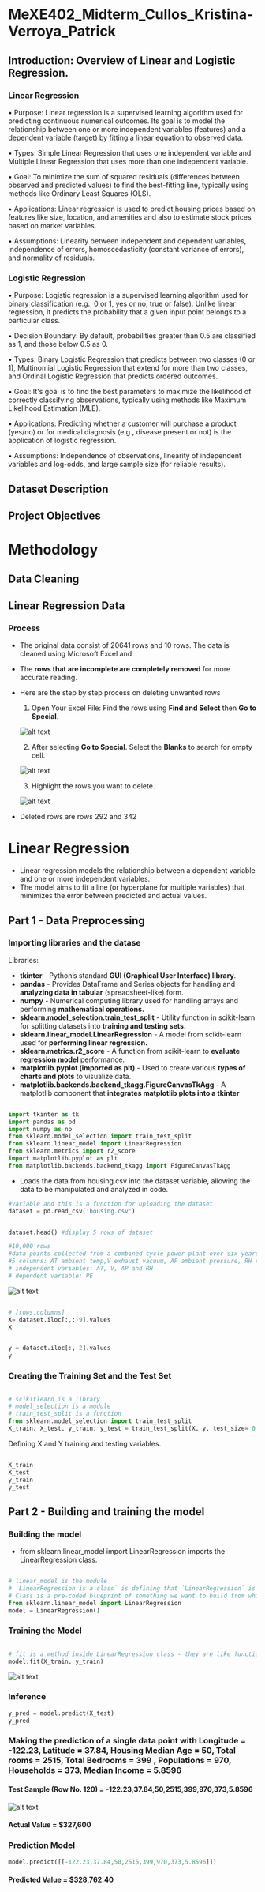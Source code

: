 # MeXE402_Midterm_Cullos_Kristina-Verroya_Patrick
## Introduction: Overview of Linear and Logistic Regression.
### Linear Regression
• Purpose: Linear regression is a supervised learning algorithm used for predicting continuous numerical outcomes. Its goal is to model the relationship between one or more independent variables (features) and a dependent variable (target) by fitting a linear equation to observed data.

• Types: Simple Linear Regression that uses one independent variable and Multiple Linear Regression that uses more than one independent variable.

• Goal: To minimize the sum of squared residuals (differences between observed and predicted values) to find the best-fitting line, typically using methods like Ordinary Least Squares (OLS).

• Applications: Linear regression is used to predict housing prices based on features like size, location, and amenities and also to estimate stock prices based on market variables.

• Assumptions: Linearity between independent and dependent variables, independence of errors, homoscedasticity (constant variance of errors), and normality of residuals.

### Logistic Regression
• Purpose: Logistic regression is a supervised learning algorithm used for binary classification (e.g., 0 or 1, yes or no, true or false). Unlike linear regression, it predicts the probability that a given input point belongs to a particular class.

• Decision Boundary: By default, probabilities greater than 0.5 are classified as 1, and those below 0.5 as 0.

• Types: Binary Logistic Regression that predicts between two classes (0 or 1), Multinomial Logistic Regression that extend for more than two classes, and Ordinal Logistic Regression that predicts ordered outcomes.

• Goal: It's goal is to find the best parameters to maximize the likelihood of correctly classifying observations, typically using methods like Maximum Likelihood Estimation (MLE).

• Applications: Predicting whether a customer will purchase a product (yes/no) or for medical diagnosis (e.g., disease present or not) is the application of logistic regression.

• Assumptions: Independence of observations, linearity of independent variables and log-odds, and large sample size (for reliable results).

## Dataset Description

## Project Objectives


# Methodology

## Data Cleaning


## Linear Regression Data
### Process
* The original data consist of 20641 rows and 10 rows. The data is cleaned using Microsoft Excel and 
* The **rows that are incomplete are completely removed** for more accurate reading.
* Here are the step by step process on deleting unwanted rows

    1. Open Your Excel File: Find the rows using **Find and Select** then **Go to Special**.

    ![alt text](<Image Resources/image4.png>)


    2. After selecting **Go to Special**. Select the **Blanks** to search for empty cell.

    ![alt text](<Image Resources/image6.png>)

    3. Highlight the rows you want to delete.

    ![alt text](<Image Resources/image7.png>)

* Deleted rows are rows 292 and 342
  
# Linear Regression
* Linear regression models the relationship between a dependent variable and one or more independent variables.
* The model aims to fit a line (or hyperplane for multiple variables) that minimizes the error between predicted and actual values.



## Part 1 - Data Preprocessing


### Importing libraries and the datase

Libraries:
* **tkinter** - Python’s standard **GUI (Graphical User Interface) library**.
* **pandas**  - Provides DataFrame and Series objects for handling and **analyzing data in tabular** (spreadsheet-like) form.
* **numpy** - Numerical computing library used for handling arrays and performing **mathematical operations.**
* **sklearn.model_selection.train_test_split** - Utility function in scikit-learn for splitting datasets into **training and testing sets.**
* **sklearn.linear_model.LinearRegression** - A model from scikit-learn used for **performing linear regression.**
* **sklearn.metrics.r2_score** - A function from scikit-learn to **evaluate regression model** performance.
* **matplotlib.pyplot (imported as plt)** - Used to create various **types of charts and plots** to visualize data.
* **matplotlib.backends.backend_tkagg.FigureCanvasTkAgg** - A matplotlib component that **integrates matplotlib plots into a tkinter** 


```python

import tkinter as tk
import pandas as pd
import numpy as np
from sklearn.model_selection import train_test_split
from sklearn.linear_model import LinearRegression
from sklearn.metrics import r2_score
import matplotlib.pyplot as plt
from matplotlib.backends.backend_tkagg import FigureCanvasTkAgg

```

* Loads the data from housing.csv into the dataset variable, allowing the data to be manipulated and analyzed in code.

```python
#variable and this is a function for uploading the dataset
dataset = pd.read_csv('housing.csv') 

```

```python

dataset.head() #display 5 rows of dataset

#10,000 rows
#data points collected from a combined cycle power plant over six years
#5 columns: AT ambient temp,V exhaust vacuum, AP ambient pressure, RH relative humdity, PE net hourly  electrical energy output
# independent variables: AT, V, AP and RH
# dependent variable: PE
```
![alt text](<Image Resources/image8.png>)


```python

# [rows,columns]
X= dataset.iloc[:,:-9].values
X

```

```python

y = dataset.iloc[:,-2].values
y

```


### Creating the Training Set and the Test Set

```python

# scikitlearn is a library
# model_selection is a module
# train_test_split is a function
from sklearn.model_selection import train_test_split
X_train, X_test, y_train, y_test = train_test_split(X, y, test_size= 0.2,random_state=1)

```


Defining X and Y training and testing variables.

```python

X_train
X_test
y_train
y_test


```


## Part 2 - Building and training the model
### Building the model

* from sklearn.linear_model import LinearRegression imports the LinearRegression class.

```python

# linear_model is the module
# `LinearRegression is a class` is defining that `LinearRegression` is a class within the `linear_model` module. It indicates that `LinearRegression` is a blueprint or template for creating objects that represent linear regression models.
# Class is a pre-coded blueprint of something we want to build from which objects are created.
from sklearn.linear_model import LinearRegression
model = LinearRegression()

```

### Training the Model

```python

# fit is a method inside LinearRegression class - they are like functions.
model.fit(X_train, y_train)


```

![alt text](<Image Resources/image.png>)


### Inference

```python
y_pred = model.predict(X_test)
y_pred
```

### Making the prediction of a single data point with Longitude = -122.23, Latitude = 37.84, Housing Median Age = 50, Total rooms = 2515, Total Bedrooms = 399 , Populations = 970, Households = 373, Median Income = 5.8596

#### Test Sample (Row No. 120) = -122.23,37.84,50,2515,399,970,373,5.8596
![alt text](<Image Resources/image3.png>)


#### Actual Value = $327,600



### Prediction Model

```python
model.predict([[-122.23,37.84,50,2515,399,970,373,5.8596]])
```

#### Predicted Value = $328,762.40




